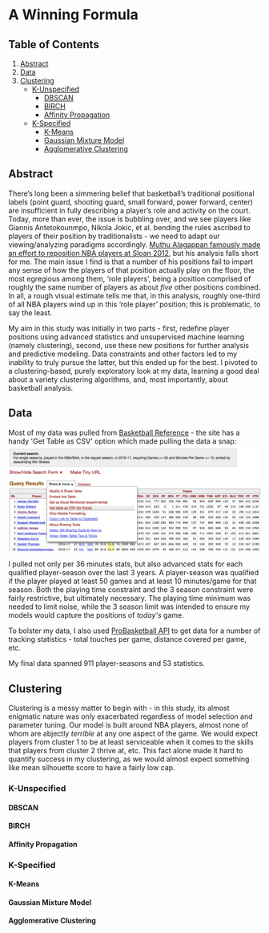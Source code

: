   
# A Winning Formula    

## Table of Contents  
1. [Abstract](#abstract)  
2. [Data](#data)  
3. [Clustering](#clustering)
    * [K-Unspecified](#k-unspecified)
        * [DBSCAN](#dbscan)
        * [BIRCH](#birch)
        * [Affinity Propagation](#affinity-propagation)
    * [K-Specified](#k-specified)
        * [K-Means](#k-means)
        * [Gaussian Mixture Model](#gaussian-mixture-model)
        * [Agglomerative Clustering](#agglomerative-clustering)

  
## Abstract

There’s long been a simmering belief that basketball’s traditional positional labels
(point guard, shooting guard, small forward, power forward, center) are insufficient in
fully describing a player’s role and activity on the court. Today, more than ever, the
issue is bubbling over, and we see players like Giannis Antetokounmpo, Nikola Jokic, et
al. bending the rules ascribed to players of their position by traditionalists - we need to
adapt our viewing/analyzing paradigms accordingly. [Muthu Alagappan famously made
an effort to reposition NBA players at Sloan 2012](http://www.sloansportsconference.com/wp-content/uploads/2012/03/Alagappan-Muthu-EOSMarch2012PPT.pdf), but his analysis falls short for me.
The main issue I find is that a number of his positions fail to impart any sense of how
the players of that position actually play on the floor, the most egregious among them,
‘role players’, being a position comprised of roughly the same number of players as
about *five* other positions combined. In all, a rough visual estimate tells me that, in this
analysis, roughly one-third of all NBA players wind up in this ‘role player’ position; this
is problematic, to say the least.

My aim in this study was initially in two parts - first, redefine player positions using advanced statistics and unsupervised machine learning (namely clustering), second, use these new positions for further analysis and predictive modeling.  Data constraints and other factors led to my inability to truly pursue the latter, but this ended up for the best.  I pivoted to a clustering-based, purely exploratory look at my data, learning a good deal about a variety clustering algorithms, and, most importantly, about basketball analysis.
  
  
## Data
  
Most of my data was pulled from [Basketball Reference](http://basketball-reference.com) - the site has a handy 'Get Table as CSV' option which made pulling the data a snap: 
![basketball reference](https://github.com/tilla232/dsi_capstone/blob/master/img/bbref.png?raw=true)  

I pulled not only per 36 minutes stats, but also advanced stats for each qualified player-season over the last 3 years.  A player-season was qualified if the player played at least 50 games and at least 10 minutes/game for that season.  Both the playing time constraint and the 3 season constraint were fairly restrictive, but ultimately necessary.  The playing time minimum was needed to limit noise, while the 3 season limit was intended to ensure my models would capture the positions of *today's* game.  
  
To bolster my data, I also used [ProBasketball API](https://probasketballapi.com/) to get data for a number of tracking statistics - total touches per game, distance covered per game, etc.  

My final data spanned 911 player-seasons and 53 statistics.  
   
## Clustering  
Clustering is a messy matter to begin with - in this study, its almost enigmatic nature was only exacerbated regardless of model selection and parameter tuning.  Our model is built around NBA players, almost none of whom are abjectly *terrible* at any one aspect of the game.  We would expect players from cluster 1 to be at least serviceable when it comes to the skills that players from cluster 2 thrive at, etc.  This fact alone made it hard to quantify success in my clustering, as we would almost expect something like mean silhouette score to have a fairly low cap. 

### K-Unspecified
#### DBSCAN
#### BIRCH
#### Affinity Propagation

### K-Specified
#### K-Means
#### Gaussian Mixture Model
#### Agglomerative Clustering

